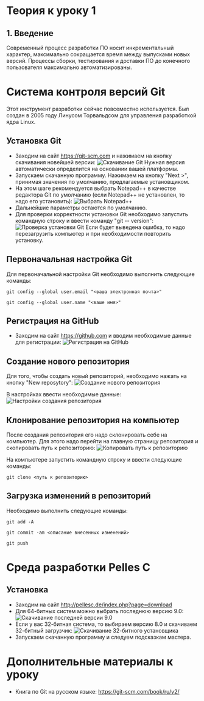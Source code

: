 
# Теория к уроку 1
## 1. Введение
Современный процесс разработки ПО носит инкрементальный характер, максимально сокращается время между выпусками новых версий. Процессы сборки, тестирования и доставки ПО до конечного пользователя максимально автоматизированы.
# Система контроля версий Git
Этот инструмент разработки сейчас повсеместно используется. Был создан в 2005 году Линусом Торвальдсом для управления разработкой ядра Linux.
## Установка Git
* Заходим на сайт https://git-scm.com и нажимаем на кнопку скачивания новейшей версии:
![Скачивание Git](http://images.liga-shin.ru/ig2je.png)
Нужная версия автоматически определится на основании вашей платформы.
* Запускаем скачанную программу. Нажимаем на кнопку "Next >", принимая значения по умолчанию, предлагаемые установщиком.
* На этом шаге рекомендуется выбрать Notepad++ в качестве редактора Git по умолчанию (если Notepad++ не установлен, то надо его установить):
![Выбрать Notepad++](http://images.liga-shin.ru/gtqqp.png)
* Дальнейшие параметры остаются по умолчанию.
* Для проверки корректности установки Git необходимо запустить командную строку и ввести команду "git -- version":
![Проверка установки Git](http://images.liga-shin.ru/du6xd.png)
Если будет выведена ошибка, то надо перезагрузить компьютер и при необходимости повторить установку.
## Первоначальная настройка Git
Для первоначальной настройки Git необходимо выполнить следующие команды:

`git config --global user.email "<ваша электронная почта>"`

`git config --global user.name "<ваше имя>"`

## Регистрация на GitHub
* Заходим на сайт https://github.com и вводим необходимые данные для регистрации:
![Регистрация на GitHub](http://images.liga-shin.ru/hztnk.png)

## Создание нового репозитория
Для того, чтобы создать новый репозиторий, необходимо нажать на кнопку "New reposytory":
![Создание нового репозитория](http://images.liga-shin.ru/b92rb.png)

В настройках ввести необходимые данные:
![Настройки создания репозитория](http://images.liga-shin.ru/aiuee.png)

## Клонирование репозитория на компьютер
После создания репозитория его надо склонировать себе на компьютер. Для этого надо перейти на главную страницу репозитория и скопировать путь к репозиторию:
![Копировать путь к репозиторию](http://images.liga-shin.ru/pxyhz.png)

На компьютере запустить командную строку и ввести следующие команды:

`git clone <путь к репозиторию>`

## Загрузка изменений в репозиторий
Необходимо выполнить следующие команды:

`git add -A`

`git commit -am <описание внесенных изменений>`

`git push`

# Среда разработки Pelles C
## Установка
* Заходим на сайт http://pellesc.de/index.php?page=download
* Для 64-битных систем можно выбрать последнюю версию 9.0:
![Скачивание последней версии 9.0](http://images.liga-shin.ru/uyeiu.png)
* Если у вас 32-битная система, то выбираем версию 8.0 и скачиваем 32-битный загрузчик:
![Скачивание 32-битного установщика](http://images.liga-shin.ru/vo1it.png)
* Запускаем скачанную программу и следуем подсказкам мастера.

# Дополнительные материалы к уроку
* Книга по Git на русском языке: https://git-scm.com/book/ru/v2/
